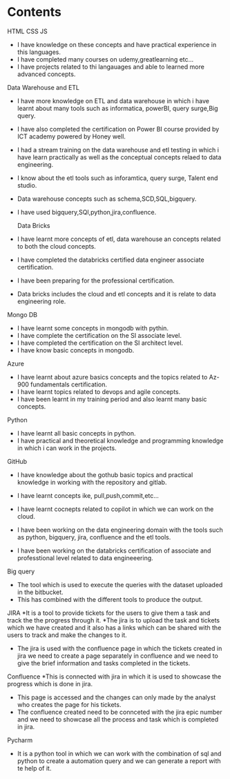 # Contents
HTML CSS JS
* I have knowledge on these concepts and have practical experience in this languages.
* I have completed many courses on udemy,greatlearning etc...
* I have projects related to thi langauages and able to learned more advanced concepts.

Data Warehouse and ETL
* I have more knowledge on ETL and data warehouse in which i have learnt about many tools such as informatica, powerBI, query surge,Big query.
* I have also completed the certification on Power BI course provided by ICT academy powered by Honey well.
* I had a stream training on the data warehouse and etl testing in which i have learn practically as well as the conceptual concepts relaed to data engineering.
* I know about the etl tools such as inforamtica, query surge, Talent end studio.
* Data warehouse concepts such as schema,SCD,SQL,bigquery.
* I have used bigquery,SQl,python,jira,confluence.


  Data Bricks
* I have learnt more concepts of etl, data warehouse an concepts related to both the cloud concepts.
* I have completed the databricks certified data engineer associate certification.
* I have been preparing for the professional certification.
* Data bricks includes the cloud and etl concepts and it is relate to data engineering role.

Mongo DB
* I have learnt some concepts in mongodb with pythin.
* I have complete the certification on the SI associate level.
* I have completed the certification on the SI architect level.
* I have  know basic concepts in mongodb.  

Azure
* I have learnt about azure basics concepts and the topics related to Az-900 fundamentals certification.
* I have learnt topics related to devops and agile concepts.
* I have been learnt in my training period and also learnt many basic concepts.

Python
* I have learnt all basic concepts in python.
* I have practical and theoretical knowledge and programming knowledge in which i can work in the projects.

GitHub
* I have knowledge about the gothub basic topics and practical knowledge in working with the repository and gitlab.
* I have learnt concepts ike, pull,push,commit,etc...
* I have learnt cocnepts related to copilot in which we can work on the cloud.

* I have been working on the data engineering domain with the tools such as python, bigquery, jira, confluence and the etl tools.
* I have been working on the databricks certification of associate and professtional level related to data engineeering.

Big query
* The tool which is used to execute the queries with the dataset uploaded in the bitbucket.
* This has combined with the different tools to produce the output.

JIRA
*It is a tool to provide tickets for the users to give them a task and track the the progress through it.
*The jira is to upload the task and tickets which we have created and it also has a links which can be shared with the users to track and make the changes to it.
* The jira is used with the confluence page in which the tickets created in jira we need to create a page separately in confluence and we need to give the brief information and tasks completed in the tickets.

Confluence
*This is connected with jira in which it is used to showcase the progress which is done in jira.
* This page is accessed and the changes can only made by the analyst who creates the page for his tickets.
* The confluence created need to be connceted with the jira epic number and we need to showcase all the process and task which is completed in jira.

Pycharm
* It is a python tool in which we can work with the combination of sql and python to create a automation query and we can generate a report with te help of it.
